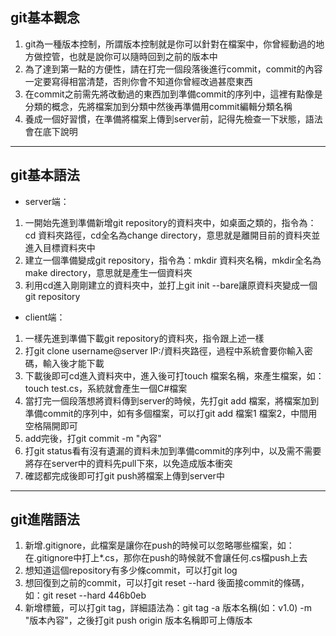 ## git基本觀念
1. git為一種版本控制，所謂版本控制就是你可以針對在檔案中，你曾經動過的地方做控管，也就是說你可以隨時回到之前的版本中<br>
2. 為了達到第一點的方便性，請在打完一個段落後進行commit，commit的內容一定要寫得相當清楚，否則你會不知道你曾經改過甚麼東西<br>
3. 在commit之前需先將改動過的東西加到準備commit的序列中，這裡有點像是分類的概念，先將檔案加到分類中然後再準備用commit編輯分類名稱<br>
4. 養成一個好習慣，在準備將檔案上傳到server前，記得先檢查一下狀態，語法會在底下說明<br>
---
## git基本語法
* server端：<br>
1. 一開始先進到準備新增git repository的資料夾中，如桌面之類的，指令為：cd 資料夾路徑，cd全名為change directory，意思就是離開目前的資料夾並進入目標資料夾中<br>
2. 建立一個準備變成git repository，指令為：mkdir 資料夾名稱，mkdir全名為make directory，意思就是產生一個資料夾<br>
3. 利用cd進入剛剛建立的資料夾中，並打上git init --bare讓原資料夾變成一個git repository<br>
* client端：<br>
1. 一樣先進到準備下載git repository的資料夾，指令跟上述一樣<br>
2. 打git clone username@server IP:/資料夾路徑，過程中系統會要你輸入密碼，輸入後才能下載<br>
3. 下載後即可cd進入資料夾中，進入後可打touch 檔案名稱，來產生檔案，如：touch test.cs，系統就會產生一個C#檔案<br>
4. 當打完一個段落想將資料傳到server的時候，先打git add 檔案，將檔案加到準備commit的序列中，如有多個檔案，可以打git add 檔案1 檔案2，中間用空格隔開即可<br>
5. add完後，打git commit -m "內容"<br>
6. 打git status看有沒有遺漏的資料未加到準備commit的序列中，以及需不需要將存在server中的資料先pull下來，以免造成版本衝突<br>
7. 確認都完成後即可打git push將檔案上傳到server中<br>
---
## git進階語法
1. 新增.gitignore，此檔案是讓你在push的時候可以忽略哪些檔案，如：在.gitignore中打上*.cs，那你在push的時候就不會讓任何.cs檔push上去<br>
2. 想知道這個repository有多少條commit，可以打git log<br>
3. 想回復到之前的commit，可以打git reset --hard 後面接commit的條碼，如：git reset --hard 446b0eb<br>
4. 新增標籤，可以打git tag，詳細語法為：git tag -a 版本名稱(如：v1.0) -m "版本內容"，之後打git push origin 版本名稱即可上傳版本<br>